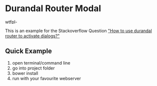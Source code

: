 Durandal Router Modal
===========

<a href="http://www.wtfpl.net/download/wtfpl-badge-2/" rel="attachment wp-att-50"><img alt="wtfpl-badge-2" src="http://www.wtfpl.net/wp-content/uploads/2012/12/wtfpl-badge-2.png" width="80" height="15"></a>

This is an example for the Stackoverflow Question
<a href="http://stackoverflow.com/questions/26157912/how-to-use-durandal-router-to-activate-dialogs">"How to use durandal router to activate dialogs?"</a>

Quick Example
-------------

1. open terminal/command line
2. go into project folder
3. bower install
4. run with your favourite webserver